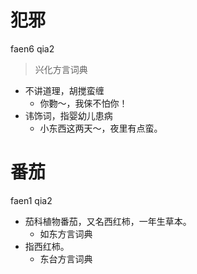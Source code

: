# 犯邪
faen6 qia2
> 兴化方言词典
- 不讲道理，胡搅蛮缠
  - 你覅～，我俫不怕你！
- 讳饰词，指婴幼儿患病
  - 小东西这两天～，夜里有点蛮。

# 番茄
faen1 qia2
+ 茄科植物番茄，又名西红柿，一年生草本。
  * 如东方言词典
+ 指西红柿。
  * 东台方言词典
